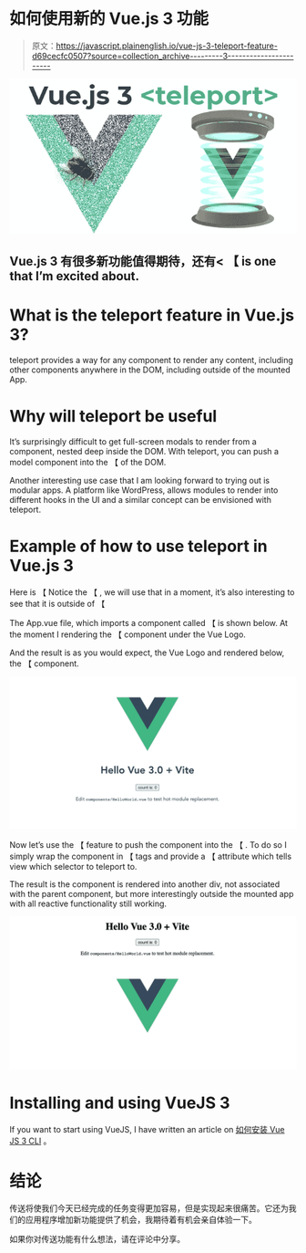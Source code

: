# 如何使用新的 Vue.js 3 <teleport>功能</teleport>

> 原文：<https://javascript.plainenglish.io/vue-js-3-teleport-feature-d69cecfc0507?source=collection_archive---------3----------------------->

![](img/068091c5c303c2c19162b6fa4ddb4064.png)

## Vue.js 3 有很多新功能值得期待，还有< 【 is one that I’m excited about.

# What is the teleport feature in Vue.js 3?

teleport provides a way for any component to render any content, including other components anywhere in the DOM, including outside of the mounted App.

# Why will teleport be useful

It’s surprisingly difficult to get full-screen modals to render from a component, nested deep inside the DOM. With teleport, you can push a model component into the 【 of the DOM.

Another interesting use case that I am looking forward to trying out is modular apps. A platform like WordPress, allows modules to render into different hooks in the UI and a similar concept can be envisioned with teleport.

# Example of how to use teleport in Vue.js 3

Here is 【 Notice the 【 , we will use that in a moment, it’s also interesting to see that it is outside of 【

The App.vue file, which imports a component called 【 is shown below. At the moment I rendering the 【 component under the Vue Logo.

And the result is as you would expect, the Vue Logo and rendered below, the 【 component.

![](img/2da7e219fc958a67e3e37dc4dd96bbf5.png)

Now let’s use the 【 feature to push the component into the 【 . To do so I simply wrap the component in 【 tags and provide a 【 attribute which tells view which selector to teleport to.

The result is the component is rendered into another div, not associated with the parent component, but more interestingly outside the mounted app with all reactive functionality still working.

![](img/9a8ee2664cd97bd06f8b680081c55204.png)

# Installing and using VueJS 3

If you want to start using VueJS, I have written an article on [如何安装 Vue JS 3 CLI](https://medium.com/@simonjcarr/how-to-install-the-vuejs-3-cli-2009f8c20206) 。

# 结论

传送将使我们今天已经完成的任务变得更加容易，但是实现起来很痛苦。它还为我们的应用程序增加新功能提供了机会，我期待着有机会亲自体验一下。

如果你对传送功能有什么想法，请在评论中分享。